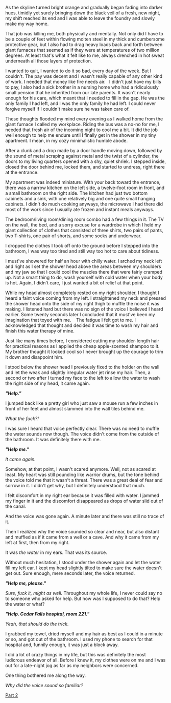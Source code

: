 As the skyline turned bright orange and gradually began fading into darker hues, timidly yet surely bringing down the black veil of a fresh, new night, my shift reached its end and I was able to leave the foundry and slowly make my way home.




That job was killing me, both physically and mentally. Not only did I have to be a couple of feet within flowing molten steel in my thick and cumbersome protective gear, but I also had to drag heavy loads back and forth between giant furnaces that seemed as if they were at temperatures of two million degrees. At least that's what it felt like to me, always drenched in hot sweat underneath all those layers of protection. 




I wanted to quit, I wanted to do it so bad, every day of the week. But I couldn't. The pay was decent and I wasn't really capable of any other kind of work. I needed that money like fire needs air.   I didn't just have my bills to pay, I also had a sick brother in a nursing home who had a ridiculously small pension that he inherited from our late parents. It wasn't nearly enough for his care, which meant that I needed to fill in the gap. He was the only family I had left, and I was the only family he had left. I could never forgive myself if I couldn't make sure he was taken care of.




These thoughts flooded my mind every evening as I walked home from the giant furnace I called my workplace. Riding the bus was a no-no for me, I needed that fresh air of the incoming night to cool me a bit. It did the job well enough to help me endure until I finally get in the shower in my tiny apartment. I mean, in my cozy minimalistic humble abode.




After a clunk and a drop made by a door handle moving down, followed by the sound of metal scraping against metal and the twist of a cylinder, the doors to my living quarters opened with a shy, quiet shriek. I stepped inside, closed the door behind me, locked them, and started to undress, right there at the entrance.




My apartment was indeed miniature. With your back toward the entrance, there was a narrow kitchen on the left side, a twelve-foot room in front, and a small bathroom on the right side. The kitchen had just two bottom cabinets and a sink, with one relatively big and one quite small hanging cabinets. I didn't do much cooking anyways, the microwave I had there did most of the work since I usually ate frozen and instant meals anyways.




The bedroom/living room/dining room combo had a few things in it. The TV on the wall, the bed, and a sorry excuse for a wardrobe in which I held my giant collection of clothes that consisted of three shirts, two pairs of pants, two T-shirts, one pair of shorts, and some socks and underwear. 




I dropped the clothes I took off onto the ground before I stepped into the bathroom, I was way too tired and still way too hot to care about tidiness.




I must've showered for half an hour with chilly water. I arched my neck left and right as I set the shower head above the areas between my shoulders and my jaw so that I could cool the muscles there that were fairly cramped up. Not a smart thing to do, wash yourself with cold water when your body is hot. Again, I didn't care, I just wanted a bit of relief at that point.




While my head almost completely rested on my right shoulder, I thought I heard a faint voice coming from my left. I straightened my neck and pressed the shower head onto the side of my right thigh to muffle the noise it was making. I listened hard but there was no sign of the voice I believed I heard earlier. Some twenty seconds later I concluded that it must've been my imagination that toyed with me.    The fatigue I felt got to me. I acknowledged that thought and decided it was time to wash my hair and finish this water therapy of mine.




Just like many times before, I considered cutting my shoulder-length hair for practical reasons as I applied the cheap apple-scented shampoo to it. My brother thought it looked cool so I never brought up the courage to trim it down and disappoint him.




I stood below the shower head I previously fixed to the holder on the wall and let the weak and slightly irregular water jet rinse my hair. Then, a second or two after I turned my face to the left to allow the water to wash the right side of my head, it came again.




***"Help."***




I jumped back like a pretty girl who just saw a mouse run a few inches in front of her feet and almost slammed into the wall tiles behind me.




*What the fuck?!*




I was sure I heard that voice perfectly clear. There was no need to muffle the water sounds now though. The voice didn't come from the outside of the bathroom. It was definitely there with me.




***"Help me."***




*It came again.*




Somehow, at that point, I wasn't scared anymore. Well, not as scared at least. My heart was still pounding like warrior drums, but the tone behind the voice told me that it wasn't a threat. There was a great deal of fear and sorrow in it. I didn't get why, but I definitely understood that much.




I felt discomfort in my right ear because it was filled with water. I jammed my finger in it and the discomfort disappeared as drops of water slid out of the canal.




And the voice was gone again.
A minute later and there was still no trace of it.




Then I realized why the voice sounded so clear and near, but also distant and muffled as if it came from a well or a cave. And why it came from my left at first, then from my right.




It was *the water* in my ears. That was its source.




Without much hesitation, I stood under the shower again and let the water fill my left ear. I kept my head slightly tilted to make sure the water doesn't get out. Sure enough, mere seconds later, the voice returned. 




***"Help me, please."***




*Sure, fuck it, might as well.* Throughout my whole life, I never could say no to someone who asked for help.
But how was I supposed to do that? Help the water or what?




***"Help. Cedar Falls hospital, room 221."***




*Yeah, that should do the trick.*




I grabbed my towel, dried myself and my hair as best as I could in a minute or so, and got out of the bathroom. I used my phone to search for that hospital and, funnily enough, it was just a block away.




I did a lot of crazy things in my life, but this was definitely the most ludicrous endeavor of all. Before I knew it, my clothes were on me and I was out for a late-night jog as far as my neighbors were concerned.




One thing bothered me along the way.




*Why did the voice sound so familiar?*

[Part 2](https://www.reddit.com/r/nosleep/comments/xvfb94/theres_a_reason_why_most_people_dont_want_to_get/?utm_medium=android_app&utm_source=share)